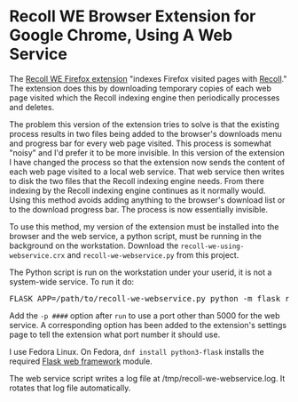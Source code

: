 # Recoll WE Browser Extension for Google Chrome, Using A Web Service

The [Recoll WE Firefox extension](https://addons.mozilla.org/en-US/firefox/addon/recoll-we/) "indexes Firefox visited pages with [Recoll](https://www.lesbonscomptes.com/recoll/)."   The extension does this by downloading temporary copies of each web page visited which the Recoll indexing engine then periodically processes and deletes.

The problem this version of the extension tries to solve is that the existing process results in two files being added to the browser's downloads menu and progress bar for every web page visited.  This process is somewhat "noisy" and I'd prefer it to be more invisible.   In this version of the extension I have changed the process so that the extension now sends the content of each web page visited to a local web service.  That web service then writes to disk the two files that the Recoll indexing engine needs.  From there indexing by the Recoll indexing engine continues as it normally would.  Using this method avoids adding anything to the browser's download list or to the download progress bar.  The process is now essentially invisible.

To use this method, my version of the extension must be installed into the browser and the web service, a python script, must be running in the background on the workstation.  Download the <code>recoll-we-using-webservice.crx</code> and <code>recoll-we-webservice.py</code> from this project.

The Python script is run on the workstation under your userid, it is not a system-wide service.  To run it do:

<pre>FLASK_APP=/path/to/recoll-we-webservice.py python -m flask run &</pre>

Add the <code>-p ####</code> option after <code>run</code> to use a port other than 5000 for the web service.  A corresponding option has been added to the extension's settings page to tell the extension what port number it should use. 

I use Fedora Linux.  On Fedora, <code>dnf install python3-flask</code> installs the required [Flask web framework](https://flask.palletsprojects.com/) module.

The web service script writes a log file at /tmp/recoll-we-webservice.log.  It rotates that log file automatically.
